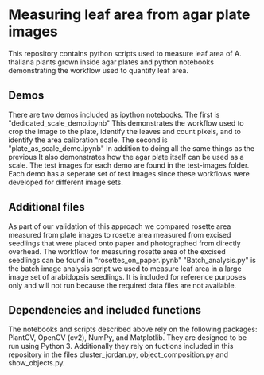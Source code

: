 # Measuring leaf area from agar plate images
This repository contains python scripts used to measure leaf area of A. thaliana plants grown inside agar plates and python notebooks demonstrating the workflow used to quantify leaf area.
## Demos
There are two demos included as ipython notebooks. The first is "dedicated_scale_demo.ipynb" This demonstrates the workflow used to crop the image to the plate, identify the leaves and count pixels, and to identify the area calibration scale. The second is "plate_as_scale_demo.ipynb" In addition to doing all the same things as the previous It also demonstrates how the agar plate itself can be used as a scale. The test images for each demo are found in the test-images folder. Each demo has a seperate set of test images since these workflows were developed for different image sets.
## Additional files
As part of our validation of this approach we compared rosette area measured from plate images to rosette area measured from excised seedlings that were placed onto paper and photographed from directly overhead. The workflow for measuring rosette area of the excised seedlings can be found in "rosettes_on_paper.ipynb"
"Batch_analysis.py" is the batch image analysis script we used to measure leaf area in a large image set of arabidopsis seedlings. It is included for reference purposes only and will not run because the required data files are not available.

## Dependencies and included functions
The notebooks and scripts described above rely on the following packages: PlantCV, OpenCV (cv2), NumPy, and Matplotlib. They are designed to be run using Python 3. Additionally they rely on fuctions included in this repository in the files cluster_jordan.py, object_composition.py and show_objects.py.